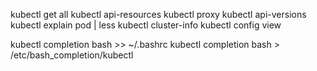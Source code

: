 kubectl get all 
kubectl api-resources 
kubectl proxy 
kubectl api-versions 
kubectl explain pod | less
kubectl cluster-info 
kubectl config view 

kubectl completion bash >> ~/.bashrc 
kubectl completion bash > /etc/bash_completion/kubectl


